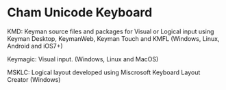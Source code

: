 Cham Unicode Keyboard
============

KMD: Keyman source files and packages for Visual or Logical input using Keyman Desktop, KeymanWeb, Keyman Touch and KMFL (Windows, Linux, Android and iOS7+)

Keymagic: Visual input. (Windows, Linux and MacOS)

MSKLC: Logical layout developed using Miscrosoft Keyboard Layout Creator (Windows)

